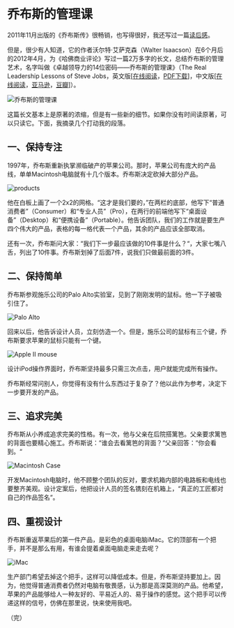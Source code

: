 # 乔布斯的管理课

2011年11月出版的《乔布斯传》很畅销，也写得很好，我还写过一篇[读后感](http://www.ruanyifeng.com/blog/2013/03/apple_inc_and_division_of_labor.html)。

但是，很少有人知道，它的作者沃尔特·艾萨克森（Walter Isaacson）在6个月后的2012年4月，为《哈佛商业评论》写过一篇2万多字的长文，总结乔布斯的管理艺术，名字叫做《卓越领导力的14位密码——乔布斯的管理课》（The Real Leadership Lessons of Steve Jobs，英文版[[在线阅读](http://hbr.org/2012/04/the-real-leadership-lessons-of-steve-jobs/)，[PDF下载](https://www.aspeninstitute.org/sites/default/files/content/docs/about/HBR-Isaacson.pdf)]，中文版[[在线阅读](http://www.hbrchina.org/2012-06-21/53.html)，[亚马逊](http://www.amazon.cn/%E5%93%88%E4%BD%9B%E5%95%86%E4%B8%9A%E8%AF%84%E8%AE%BA-%E5%A2%9E%E5%88%8A-%E4%B9%94%E5%B8%83%E6%96%AF%E7%9A%84%E7%AE%A1%E7%90%86%E8%AF%BE-%E5%93%88%E4%BD%9B%E5%95%86%E4%B8%9A%E8%AF%84%E8%AE%BA/dp/B00LZJUFPA)，[豆瓣](https://read.douban.com/ebook/5749504/)]）。

![乔布斯的管理课](http://image.beekka.com/blog/2014/bg2014100201.jpg)

这篇长文基本上是原著的浓缩，但是有一些新的细节。如果你没有时间读原著，可以只读它。下面，我摘录几个打动我的段落。

## 一、保持专注

1997年，乔布斯重新执掌濒临破产的苹果公司。那时，苹果公司有庞大的产品线，单单Macintosh电脑就有十几个版本。乔布斯决定砍掉大部分产品。

![products](http://image.beekka.com/blog/2014/bg2014100202.png)

他在白板上画了一个2x2的网格。“这才是我们要的，”在两栏的底部，他写下“普通消费者”（Consumer）和“专业人员”（Pro），在两行的前端他写下“桌面设备”（Desktop）和“便携设备”（Portable）。他告诉团队，我们的工作就是要生产四个伟大的产品，表格的每一格代表一个产品，其余的产品应该全部取消。

还有一次，乔布斯问大家：“我们下一步最应该做的10件事是什么？“，大家七嘴八舌，列出了10件事。乔布斯划掉了后面7件，说我们只做最前面的3件。

## 二、保持简单

乔布斯参观施乐公司的Palo Alto实验室，见到了刚刚发明的鼠标。他一下子被吸引住了。

![Palo Alto](http://image.beekka.com/blog/2014/bg2014100205.jpg)

回来以后，他告诉设计人员，立刻仿造一个。但是，施乐公司的鼠标有三个键，乔布斯要求苹果的鼠标只能有一个键。

![Apple II mouse](http://image.beekka.com/blog/2014/bg2014100206.jpg)

设计iPod操作界面时，乔布斯坚持最多只需三次点击，用户就能完成所有操作。

乔布斯经常问别人，你觉得有没有什么东西过于复杂了？他以此作为参考，决定下一步要开发的产品。

## 三、追求完美

乔布斯从小养成追求完美的性格。有一次，他与父亲在后院搭篱笆。父亲要求篱笆的背面也要精心施工。乔布斯说：“谁会去看篱笆的背面？“父亲回答：“你会看到。“

![Macintosh Case](http://image.beekka.com/blog/2014/bg2014100204.jpg)

开发Macintosh电脑时，他不顾整个团队的反对，要求机箱内部的电路板和电线也要整齐美观。设计定案后，他把设计人员的签名镌刻在机箱上，“真正的工匠都对自己的作品签名“。

## 四、重视设计

乔布斯重返苹果后的第一件产品，是彩色的桌面电脑iMac。它的顶部有一个把手，并不是那么有用，有谁会提着桌面电脑走来走去呢？

![iMac](http://image.beekka.com/blog/2014/bg2014100203.jpg)

生产部门希望去掉这个把手，这样可以降低成本。但是，乔布斯坚持要加上。因为，他觉得普通消费者仍然对电脑有敬畏感，认为那是高深莫测的产品。他希望，苹果的产品能够给人一种友好的、平易近人的、易于操作的感觉。这个把手可以传递这样的信号，仿佛在那里说，快来使用我吧。

（完）
